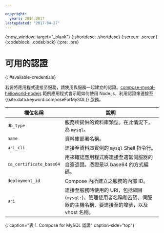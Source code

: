 ```yaml
---

copyright:
  years: 2016,2017
lastupdated: "2017-04-27"
---
```


{:new_window: target="_blank"}
{:shortdesc: .shortdesc}
{:screen: .screen}
{:codeblock: .codeblock}
{:pre: .pre}

# 可用的認證
{: #available-credentials}

若要將應用程式連接至服務，請使用與服務一起建立的認證。[compose-mysql-helloworld-nodejs](https://github.com/IBM-Bluemix/compose-mysql-helloworld-nodejs) 範例應用程式會示範如何使用 Node.js，利用認證來連接至 {{site.data.keyword.composeForMySQL}} 服務。

欄位名稱|說明
----------|-----------
`db_type`|服務所提供的資料庫類型。在此情況下，為 `mysql`。
`name`|資料庫部署名稱。
`uri_cli`|連接至資料庫實例的 `mysql` Shell 指令行。
`ca_certificate_base64`|用來確認應用程式將連接至適當伺服器的自簽憑證。憑證是以 base64 的方式編碼。
`deployment_id`|Compose 內所建立之服務的內部 ID。
`uri`|連接至服務時使用的 URI，包括綱目 (`mysql:`)、管理使用者名稱和密碼、伺服器的主機名稱、要連接至的埠號，以及 vhost 名稱。
{: caption="表 1. Compose for MySQL 認證" caption-side="top"}
